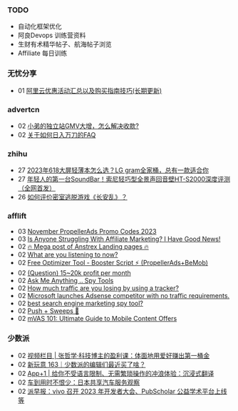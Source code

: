 ### TODO
-  自动化框架优化
-  阿良Devops 训练营资料
-  生财有术精华帖子、航海帖子浏览
-  Affiliate 每日训练

### 无忧分享
<!-- ruyo:START -->
-  01 [阿里云优惠活动汇总以及购买指南技巧&lpar;长期更新&rpar;](https://51.ruyo.net/18526.html)<!-- ruyo:END -->

### advertcn
<!-- advertcn:START -->
-  02 [小弟的独立站GMV大增，怎么解决收款?](https://www.advertcn.com/forum.php?mod=viewthread&tid=112792)
-  02 [关于如何日入万刀的FAQ](https://www.advertcn.com/forum.php?mod=viewthread&tid=112790)<!-- advertcn:END -->

### zhihu
<!-- zhihu:START -->
-  27 [2023年618大屏轻薄本怎么选？LG gram全家桶，总有一款适合你](http://zhuanlan.zhihu.com/p/632641888?utm_campaign=rss&utm_medium=rss&utm_source=rss&utm_content=title)
-  27 [年轻人的第一台SoundBar！索尼轻巧型全景声回音壁HT-S2000深度评测（全网首发）](http://zhuanlan.zhihu.com/p/630990296?utm_campaign=rss&utm_medium=rss&utm_source=rss&utm_content=title)
-  26 [如何评价密室逃脱游戏《长安乱》？](http://www.zhihu.com/question/563950552/answer/3045961312?utm_campaign=rss&utm_medium=rss&utm_source=rss&utm_content=title)<!-- zhihu:END -->

### afflift
<!-- afflift:START -->
-  03 [November PropellerAds Promo Codes 2023](https://afflift.com/f/threads/november-propellerads-promo-codes-2023.11924/)
-  03 [Is Anyone Struggling With Affiliate Marketing? I Have Good News!](https://afflift.com/f/threads/is-anyone-struggling-with-affiliate-marketing-i-have-good-news.11925/)
-  02 [🔥 Mega post of Anstrex Landing pages 🔥](https://afflift.com/f/threads/%F0%9F%94%A5-mega-post-of-anstrex-landing-pages-%F0%9F%94%A5.6125/)
-  02 [What are you listening to now?](https://afflift.com/f/threads/what-are-you-listening-to-now.11843/)
-  02 [Free Optimizer Tool - Booster Script ⚡ &lpar;PropellerAds+BeMob&rpar;](https://afflift.com/f/threads/free-optimizer-tool-booster-script-%E2%9A%A1-propellerads-bemob.10601/)
-  02 [&lpar;Question&rpar; 15~20k profit per month](https://afflift.com/f/threads/question-15-20k-profit-per-month.10173/)
-  02 [Ask Me Anything .. Spy Tools](https://afflift.com/f/threads/ask-me-anything-spy-tools.9343/)
-  02 [How much traffic are you losing by using a tracker?](https://afflift.com/f/threads/how-much-traffic-are-you-losing-by-using-a-tracker.11131/)
-  02 [Microsoft launches Adsense competitor with no traffic requirements.](https://afflift.com/f/threads/microsoft-launches-adsense-competitor-with-no-traffic-requirements.11879/)
-  02 [best search engine marketing spy tool?](https://afflift.com/f/threads/best-search-engine-marketing-spy-tool.11674/)
-  02 [Push + Sweeps 🚀](https://afflift.com/f/threads/push-sweeps-%F0%9F%9A%80.11919/)
-  02 [mVAS 101: Ultimate Guide to Mobile Content Offers](https://afflift.com/f/threads/mvas-101-ultimate-guide-to-mobile-content-offers.11905/)<!-- afflift:END -->

### 少数派
<!-- sspai:START -->
-  02 [视频栏目 | 张哲学·科技博主的盈利课：体面地用爱好赚出第一桶金](https://sspai.com/post/84083)
-  02 [新玩意 163｜少数派的编辑们最近买了啥？](https://sspai.com/post/84088)
-  02 [App+1 | 给你不受语言限制、无需繁琐操作的冲浪体验：沉浸式翻译](https://sspai.com/post/83943)
-  02 [车到用时不恨少：日本共享汽车服务观察](https://sspai.com/post/83639)
-  02 [派早报：vivo 召开 2023 年开发者大会、PubScholar 公益学术平台上线等](https://sspai.com/post/84068)<!-- sspai:END -->

